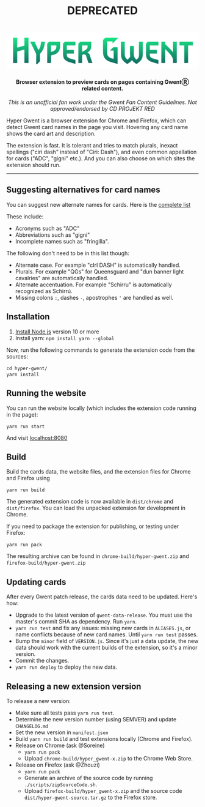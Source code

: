 <h1 align="center">DEPRECATED</h1>

<h1 align="center"><img src="./hyper-gwent-logo.png" alt="Hyper Gwent" /></h1>
<h4 align="center">Browser extension to preview cards on pages containing GwentⓇ related content.</h4>
<p align="center"><i>This is an unofficial fan work under the Gwent Fan Content Guidelines. Not approved/endorsed by CD PROJEKT RED</i></p>

Hyper Gwent is a browser extension for Chrome and Firefox, which can detect Gwent card names in the page you visit. Hovering any card name shows the card art and description.

The extension is fast. It is tolerant and tries to match plurals, inexact spellings ("ciri dash" instead of "Ciri: Dash"), and even common appellation for cards ("ADC", "gigni" etc.). And you can also choose on which sites the extension should run.

---

## Suggesting alternatives for card names

You can suggest new alternate names for cards. Here is the [complete list](https://github.com/Soreine/hyper-gwent/blob/master/core/data/static/ALIASES.js)

These include:

- Acronyms such as "ADC"
- Abbreviations such as "gigni"
- Incomplete names such as "fringilla".

The following don't need to be in this list though:

- Alternate case. For example "cIrI DASH" is automatically handled.
- Plurals. For example "QGs" for Queensguard and "dun banner light cavalries" are automatically handled.
- Alternate accentuation. For example "Schirru" is automatically recognized as Schirrú.
- Missing colons `:`, dashes `-`, apostrophes `'` are handled as well.

## Installation

1. [Install Node.js](https://nodejs.org/) version 10 or more
2. Install yarn: `npm install yarn --global`

Now, run the following commands to generate the extension code from the sources:

```
cd hyper-gwent/
yarn install
```

## Running the website

You can run the website locally (which includes the extension code running in the page):

```
yarn run start
```

And visit [localhost:8080](localhost:8080)


## Build

Build the cards data, the website files, and the extension files for Chrome and Firefox using

```
yarn run build
```

The generated extension code is now available in `dist/chrome` and `dist/firefox`.
You can load the unpacked extension for development in Chrome.

If you need to package the extension for publishing, or testing under Firefox:

```
yarn run pack
```

The resulting archive can be found in `chrome-build/hyper-gwent.zip` and `firefox-build/hyper-gwent.zip`

## Updating cards

After every Gwent patch release, the cards data need to be updated. Here's how:

- Upgrade to the latest version of `gwent-data-release`. You must use the master's commit SHA as dependency. Run `yarn`.
- `yarn run test` and fix any issues: missing new cards in `ALIASES.js`, or name conflicts because of new card names. Until `yarn run test` passes.
- Bump the `minor` field of `VERSION.js`. Since it's just a data update, the new data should work with the current builds of the extension, so it's a minor version.
- Commit the changes.
- `yarn run deploy` to deploy the new data.

## Releasing a new extension version

To release a new version:

- Make sure all tests pass `yarn run test`.
- Determine the new version number (using SEMVER) and update `CHANGELOG.md`
- Set the new version in `manifest.json`
- Build `yarn run build` and test extensions locally (Chrome and Firefox).
- Release on Chrome (ask @Soreine)
  - `yarn run pack`
  - Upload `chrome-build/hyper_gwent-x.zip` to the Chrome Web Store.
- Release on Firefox (ask @Zhouzi)
  - `yarn run pack`
  - Generate an archive of the source code by running `./scripts/zipSourceCode.sh`.
  - Upload `firefox-build/hyper_gwent-x.zip` and the source code `dist/hyper-gwent-source.tar.gz` to the Firefox store.
